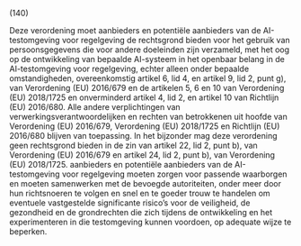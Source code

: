 (140)

Deze verordening moet aanbieders en potentiële aanbieders van de AI-testomgeving voor regelgeving de rechtsgrond bieden voor het gebruik van persoonsgegevens die voor andere doeleinden zijn verzameld, met het oog op de ontwikkeling van bepaalde AI-systeem in het openbaar belang in de AI-testomgeving voor regelgeving, echter alleen onder bepaalde omstandigheden, overeenkomstig artikel 6, lid 4, en artikel 9, lid 2, punt g), van Verordening (EU) 2016/679 en de artikelen 5, 6 en 10 van Verordening (EU) 2018/1725 en onverminderd artikel 4, lid 2, en artikel 10 van Richtlijn (EU) 2016/680. Alle andere verplichtingen van verwerkingsverantwoordelijken en rechten van betrokkenen uit hoofde van Verordening (EU) 2016/679, Verordening (EU) 2018/1725 en Richtlijn (EU) 2016/680 blijven van toepassing. In het bijzonder mag deze verordening geen rechtsgrond bieden in de zin van artikel 22, lid 2, punt b), van Verordening (EU) 2016/679 en artikel 24, lid 2, punt b), van Verordening (EU) 2018/1725. aanbieders en potentiële aanbieders van de AI-testomgeving voor regelgeving moeten zorgen voor passende waarborgen en moeten samenwerken met de bevoegde autoriteiten, onder meer door hun richtsnoeren te volgen en snel en te goeder trouw te handelen om eventuele vastgestelde significante risico’s voor de veiligheid, de gezondheid en de grondrechten die zich tijdens de ontwikkeling en het experimenteren in die testomgeving kunnen voordoen, op adequate wijze te beperken.

